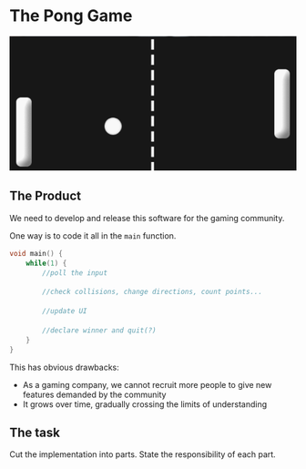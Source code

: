# The Pong Game

![pong](images/pong.gif "pong game")

## The Product

We need to develop and release this software for the gaming community.

One way is to code it all in the `main` function.

```C
void main() {
    while(1) {
        //poll the input

        //check collisions, change directions, count points...

        //update UI

        //declare winner and quit(?)
    }
}
```

This has obvious drawbacks:

- As a gaming company, we cannot recruit more people to give new features
demanded by the community
- It grows over time, gradually crossing the limits of understanding

## The task

Cut the implementation into parts.
State the responsibility of each part.
